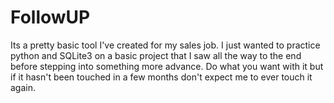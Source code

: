 # FollowUP

Its a pretty basic tool I've created for my sales job.
I just wanted to practice python and SQLite3 on a basic project
that I saw all the way to the end before stepping into something 
more advance. Do what you want with it but if it hasn't been 
touched in a few months don't expect me to ever touch it again.
